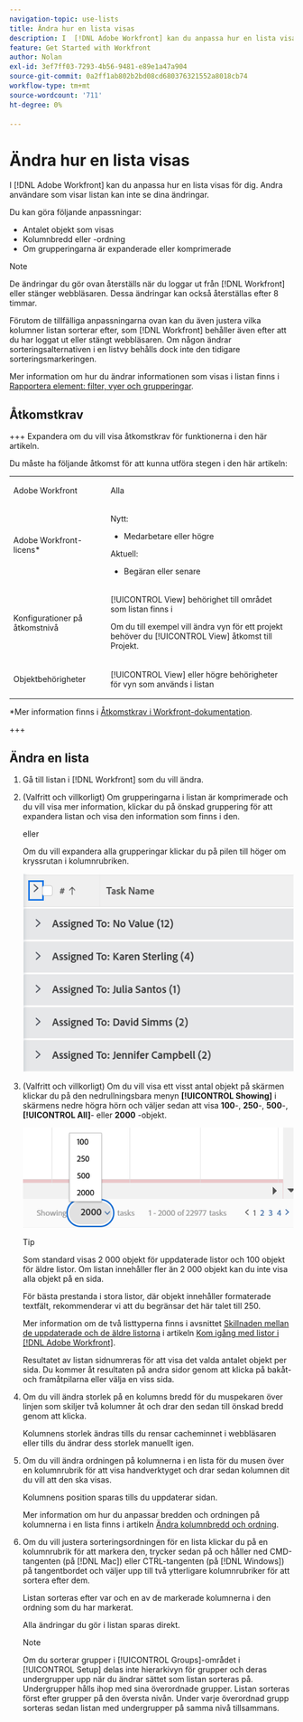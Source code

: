 ```yaml
---
navigation-topic: use-lists
title: Ändra hur en lista visas
description: I  [!DNL Adobe Workfront] kan du anpassa hur en lista visas för dig. Andra användare som visar listan kan inte se dina ändringar.
feature: Get Started with Workfront
author: Nolan
exl-id: 3ef7ff03-7293-4b56-9481-e89e1a47a904
source-git-commit: 0a2ff1ab802b2bd08cd680376321552a8018cb74
workflow-type: tm+mt
source-wordcount: '711'
ht-degree: 0%

---
```


# Ändra hur en lista visas

<!--Audited: 11/2024-->

I [!DNL Adobe Workfront] kan du anpassa hur en lista visas för dig. Andra användare som visar listan kan inte se dina ändringar.

Du kan göra följande anpassningar:

* Antalet objekt som visas
* Kolumnbredd eller -ordning
* Om grupperingarna är expanderade eller komprimerade

>[!NOTE]
>
>De ändringar du gör ovan återställs när du loggar ut från [!DNL Workfront] eller stänger webbläsaren. Dessa ändringar kan också återställas efter 8 timmar.

Förutom de tillfälliga anpassningarna ovan kan du även justera vilka kolumner listan sorterar efter, som [!DNL Workfront] behåller även efter att du har loggat ut eller stängt webbläsaren. Om någon ändrar sorteringsalternativen i en listvy behålls dock inte den tidigare sorteringsmarkeringen.

Mer information om hur du ändrar informationen som visas i listan finns i [Rapportera element: filter, vyer och grupperingar](../../../reports-and-dashboards/reports/reporting-elements/reporting-elements-filters-views-groupings.md).

## Åtkomstkrav

+++ Expandera om du vill visa åtkomstkrav för funktionerna i den här artikeln.

Du måste ha följande åtkomst för att kunna utföra stegen i den här artikeln:

<table style="table-layout:auto"> 
 <col> 
 <col> 
 <tbody> 
  <tr> 
   <td role="rowheader">Adobe Workfront</td> 
   <td> <p>Alla</p> </td> 
  </tr> 
  <tr> 
   <td role="rowheader">Adobe Workfront-licens*</td> 
   <td> 
    <p>Nytt:</p>
   <ul><li><p>Medarbetare eller högre </p></li>
   </ul>

<p>Aktuell:</p>
   <ul><li><p>Begäran eller senare</p></li>
    </ul></td> 
  </tr> 
  <tr> 
   <td role="rowheader">Konfigurationer på åtkomstnivå</td> 
   <td> <p>[!UICONTROL View] behörighet till området som listan finns i</p> <p>Om du till exempel vill ändra vyn för ett projekt behöver du [!UICONTROL View] åtkomst till Projekt.</p></td> 
  </tr> 
  <tr> 
   <td role="rowheader">Objektbehörigheter</td> 
   <td> <p>[!UICONTROL View] eller högre behörigheter för vyn som används i listan</p>  </td> 
  </tr> 
 </tbody> 
</table>

*Mer information finns i [Åtkomstkrav i Workfront-dokumentation](/help/quicksilver/administration-and-setup/add-users/access-levels-and-object-permissions/access-level-requirements-in-documentation.md).

+++

## Ändra en lista

1. Gå till listan i [!DNL Workfront] som du vill ändra.

   <!--
   <p data-mc-conditions="QuicksilverOrClassic.Draft mode"> 
   <MadCap:conditionalText data-mc-conditions="QuicksilverOrClassic.Draft mode">
   By default, groupings are collapsed.
   </MadCap:conditionalText>
   <br> </p>
   -->

1. (Valfritt och villkorligt) Om grupperingarna i listan är komprimerade och du vill visa mer information, klickar du på önskad gruppering för att expandera listan och visa den information som finns i den.

   eller

   Om du vill expandera alla grupperingar klickar du på pilen till höger om kryssrutan i kolumnrubriken.

   ![expand_groupings__1_.png](assets/expand-groupings--1--350x227.png)

1. (Valfritt och villkorligt) Om du vill visa ett visst antal objekt på skärmen klickar du på den nedrullningsbara menyn **[!UICONTROL Showing]** i skärmens nedre högra hörn och väljer sedan att visa **100**-, **250**-, **500**-, **[!UICONTROL All]**- eller **2000** -objekt.

   ![Listnummer på sidan](assets/list-number-page-350x119.png)

   >[!TIP]
   >
   >Som standard visas 2 000 objekt för uppdaterade listor och 100 objekt för äldre listor. Om listan innehåller fler än 2 000 objekt kan du inte visa alla objekt på en sida.
   >
   >
   >För bästa prestanda i stora listor, där objekt innehåller formaterade textfält, rekommenderar vi att du begränsar det här talet till 250.
   >
   >
   >Mer information om de två listtyperna finns i avsnittet [Skillnaden mellan de uppdaterade och de äldre listorna](../../../workfront-basics/navigate-workfront/use-lists/view-items-in-a-list.md#updated) i artikeln [Kom igång med listor i [!DNL Adobe Workfront]](../../../workfront-basics/navigate-workfront/use-lists/view-items-in-a-list.md).

   Resultatet av listan sidnumreras för att visa det valda antalet objekt per sida. Du kommer åt resultaten på andra sidor genom att klicka på bakåt- och framåtpilarna eller välja en viss sida.

1. Om du vill ändra storlek på en kolumns bredd för du muspekaren över linjen som skiljer två kolumner åt och drar den sedan till önskad bredd genom att klicka.

   Kolumnens storlek ändras tills du rensar cacheminnet i webbläsaren eller tills du ändrar dess storlek manuellt igen.

1. Om du vill ändra ordningen på kolumnerna i en lista för du musen över en kolumnrubrik för att visa handverktyget och drar sedan kolumnen dit du vill att den ska visas.

   Kolumnens position sparas tills du uppdaterar sidan.

   Mer information om hur du anpassar bredden och ordningen på kolumnerna i en lista finns i artikeln [Ändra kolumnbredd och ordning](../../../reports-and-dashboards/reports/reporting-elements/modify-column-width-order.md).

1. Om du vill justera sorteringsordningen för en lista klickar du på en kolumnrubrik för att markera den, trycker sedan på och håller ned CMD-tangenten (på [!DNL Mac]) eller CTRL-tangenten (på [!DNL Windows]) på tangentbordet och väljer upp till två ytterligare kolumnrubriker för att sortera efter dem.

   Listan sorteras efter var och en av de markerade kolumnerna i den ordning som du har markerat.

   Alla ändringar du gör i listan sparas direkt.

   >[!NOTE]
   >
   >Om du sorterar grupper i [!UICONTROL Groups]-området i [!UICONTROL Setup] delas inte hierarkivyn för grupper och deras undergrupper upp när du ändrar sättet som listan sorteras på. Undergrupper hålls ihop med sina överordnade grupper. Listan sorteras först efter grupper på den översta nivån. Under varje överordnad grupp sorteras sedan listan med undergrupper på samma nivå tillsammans.
